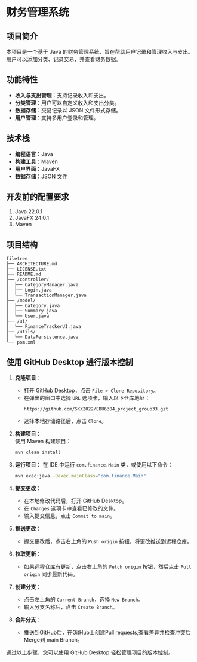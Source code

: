 

# 财务管理系统

## 项目简介
本项目是一个基于 Java 的财务管理系统，旨在帮助用户记录和管理收入与支出。用户可以添加分类、记录交易，并查看财务数据。

## 功能特性
- **收入与支出管理**：支持记录收入和支出。
- **分类管理**：用户可以自定义收入和支出分类。
- **数据存储**：交易记录以 JSON 文件形式存储。
- **用户管理**：支持多用户登录和管理。

## 技术栈
- **编程语言**：Java
- **构建工具**：Maven
- **用户界面**：JavaFX
- **数据存储**：JSON 文件

## 开发前的配置要求

1. Java 22.0.1
2. JavaFX 24.0.1
3. Maven

## 项目结构
```
filetree 
├── ARCHITECTURE.md
├── LICENSE.txt
├── README.md
├── /controller/
│  ├── CategoryManager.java
│  ├── Login.java
│  └── TransactionManager.java
├── /model/
│  ├── Category.java
│  ├── Summary.java
│  └── User.java
├── /ui/
│  └── FinanceTrackerUI.java
├── /utils/
│  └── DataPersistence.java
└── pom.xml
```


## 使用 GitHub Desktop 进行版本控制

1. **克隆项目**：
   - 打开 GitHub Desktop，点击 `File > Clone Repository`。
   - 在弹出的窗口中选择 `URL` 选项卡，输入以下仓库地址：
     ```
     https://github.com/SKX2022/EBU6304_project_group33.git
     ```
   - 选择本地存储路径后，点击 `Clone`。
     
2. **构建项目**：  
    使用 Maven 构建项目：  
    ```bash
    mvn clean install
    ```
3. **运行项目**：
    在 IDE 中运行 `com.finance.Main` 类，或使用以下命令：

    ```bash
    mvn exec:java -Dexec.mainClass="com.finance.Main"
    ```
4. **提交更改**：
   - 在本地修改代码后，打开 GitHub Desktop。
   - 在 `Changes` 选项卡中查看已修改的文件。
   - 输入提交信息，点击 `Commit to main`。

5. **推送更改**：
   - 提交更改后，点击右上角的 `Push origin` 按钮，将更改推送到远程仓库。

6. **拉取更新**：
   - 如果远程仓库有更新，点击右上角的 `Fetch origin` 按钮，然后点击 `Pull origin` 同步最新代码。

7. **创建分支**：
   - 点击左上角的 `Current Branch`，选择 `New Branch`。
   - 输入分支名称后，点击 `Create Branch`。

8. **合并分支**：
   - 推送到GitHub后，在GitHub上创建Pull requests,查看差异并检查冲突后Merge到 main Branch。


通过以上步骤，您可以使用 GitHub Desktop 轻松管理项目的版本控制。
